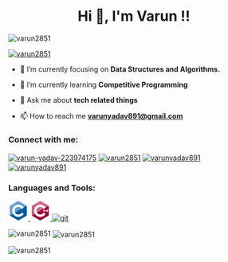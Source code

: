 <h1 align="center">Hi 👋, I'm Varun !!</h1>
<p align="left"> <img src="https://komarev.com/ghpvc/?username=varun2851&label=Profile%20views&color=0e75b6&style=flat" alt="varun2851" /> </p>

<p align="left"> <a href="https://github.com/ryo-ma/github-profile-trophy"><img src="https://github-profile-trophy.vercel.app/?username=varun2851" alt="varun2851" /></a> </p>

- 🔭 I’m currently focusing on **Data Structures and Algorithms.**

- 🌱 I’m currently learning **Competitive Programming**

- 💬 Ask me about **tech related things**

- 📫 How to reach me **varunyadav891@gmail.com**

<h3 align="left">Connect with me:</h3>
<p align="left">
<a href="https://linkedin.com/in/varun-yadav-223974175" target="blank"><img align="center" src="https://raw.githubusercontent.com/rahuldkjain/github-profile-readme-generator/master/src/images/icons/Social/linked-in-alt.svg" alt="varun-yadav-223974175" height="30" width="40" /></a>
<a href="https://www.codechef.com/users/varun2851" target="blank"><img align="center" src="https://cdn.jsdelivr.net/npm/simple-icons@3.1.0/icons/codechef.svg" alt="varun2851" height="30" width="40" /></a>
<a href="https://www.hackerrank.com/varunyadav891" target="blank"><img align="center" src="https://raw.githubusercontent.com/rahuldkjain/github-profile-readme-generator/master/src/images/icons/Social/hackerrank.svg" alt="varunyadav891" height="30" width="40" /></a>
<a href="https://www.leetcode.com/varunyadav891" target="blank"><img align="center" src="https://raw.githubusercontent.com/rahuldkjain/github-profile-readme-generator/master/src/images/icons/Social/leet-code.svg" alt="varunyadav891" height="30" width="40" /></a>
</p>

<h3 align="left">Languages and Tools:</h3>
<p align="left"> <a href="https://www.cprogramming.com/" target="_blank"> <img src="https://raw.githubusercontent.com/devicons/devicon/master/icons/c/c-original.svg" alt="c" width="40" height="40"/> </a> <a href="https://www.w3schools.com/cpp/" target="_blank"> <img src="https://raw.githubusercontent.com/devicons/devicon/master/icons/cplusplus/cplusplus-original.svg" alt="cplusplus" width="40" height="40"/> </a> <a href="https://git-scm.com/" target="_blank"> <img src="https://www.vectorlogo.zone/logos/git-scm/git-scm-icon.svg" alt="git" width="40" height="40"/> </a> </p>

<p><img align="left" src="https://github-readme-stats.vercel.app/api/top-langs?username=varun2851&show_icons=true&locale=en&layout=compact" alt="varun2851" /></p>

<p>&nbsp;<img align="center" src="https://github-readme-stats.vercel.app/api?username=varun2851&show_icons=true&locale=en" alt="varun2851" /></p>

<p><img align="center" src="https://github-readme-streak-stats.herokuapp.com/?user=varun2851&" alt="varun2851" /></p>


